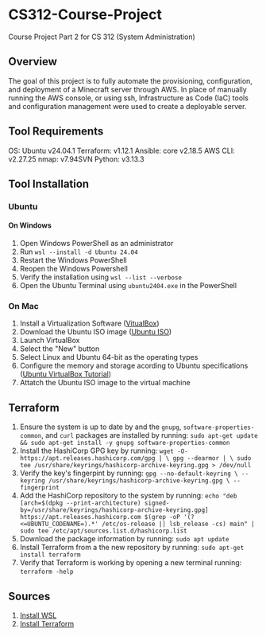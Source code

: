 # CS312-Course-Project
Course Project Part 2 for CS 312 (System Administration)

## Overview
The goal of this project is to fully automate the provisioning, configuration, and deployment of a Minecraft server through AWS. In place of manually running the AWS console, or using ssh, Infrastructure as Code (IaC) tools and configuration management were used to create a deployable server.

## Tool Requirements
OS: Ubuntu v24.04.1
Terraform: v1.12.1
Ansible: core v2.18.5
AWS CLI: v2.27.25
nmap: v7.94SVN
Python: v3.13.3

## Tool Installation
### Ubuntu
#### On Windows
1. Open Windows PowerShell as an administrator
2. Run `wsl --install -d Ubuntu 24.04`
3. Restart the Windows PowerShell
4. Reopen the Windows Powershell
5. Verify the installation using `wsl --list --verbose`
6. Open the Ubuntu Terminal using `ubuntu2404.exe` in the PowerShell

### On Mac
1. Install a Virtualization Software ([VitualBox](https://www.virtualbox.org/))
2. Download the Ubuntu ISO image ([Ubuntu ISO](https://ubuntu.com/download/desktop))
3. Launch VirtualBox
4. Select the "New" button
5. Select Linux and Ubuntu 64-bit as the operating types
6. Configure the memory and storage acording to Ubuntu specifications ([Ubuntu VirtualBox Tutorial](https://ubuntu.com/tutorials/how-to-run-ubuntu-desktop-on-a-virtual-machine-using-virtualbox#1-overview))
7. Attatch the Ubuntu ISO image to the virtual machine

## Terraform
1. Ensure the system is up to date by and the `gnupg`, `software-properties-common`, and `curl` packages are installed by running: `sudo apt-get update && sudo apt-get install -y gnupg software-properties-common`
2. Install the HashiCorp GPG key by running: `wget -O- https://apt.releases.hashicorp.com/gpg | \
gpg --dearmor | \
sudo tee /usr/share/keyrings/hashicorp-archive-keyring.gpg > /dev/null`
3. Verify the key's fingerpint by running: `gpg --no-default-keyring \
--keyring /usr/share/keyrings/hashicorp-archive-keyring.gpg \
--fingerprint`
4. Add the HashiCorp repository to the system by running: `echo "deb [arch=$(dpkg --print-architecture) signed-by=/usr/share/keyrings/hashicorp-archive-keyring.gpg] https://apt.releases.hashicorp.com $(grep -oP '(?<=UBUNTU_CODENAME=).*' /etc/os-release || lsb_release -cs) main" | sudo tee /etc/apt/sources.list.d/hashicorp.list`
5. Download the package information by running: `sudo apt update`
6. Install Terraform from a the new repository by running: `sudo apt-get install terraform`
7. Verify that Terraform is working by opening a new terminal running: `terraform -help`

## Sources
1. [Install WSL](https://learn.microsoft.com/en-us/windows/wsl/install#install-wsl-command)
2. [Install Terraform](https://developer.hashicorp.com/terraform/tutorials/aws-get-started/install-cli)
